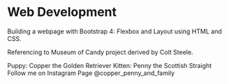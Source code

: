 # Web Development

Building a webpage with Bootstrap 4: Flexbox and Layout using HTML and CSS. 

Referencing to Museum of Candy project derived by Colt Steele.

Puppy: Copper the Golden Retriever
Kitten: Penny the Scottish Straight
Follow me on Instagram Page @copper_penny_and_family
